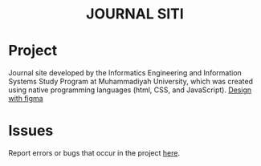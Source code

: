 <h1 align="center">JOURNAL SITI</h1>

# Project
Journal site developed by the Informatics Engineering and Information Systems Study Program at Muhammadiyah University, which was created using native programming languages ​​(html, CSS, and JavaScript).
[Design with figma](https://www.figma.com/design/y1eP4Ii3pnqb9JPsFE2XYk/Untitled?node-id=0-1&t=admzQaYlll87r9lF-1)

# Issues
Report errors or bugs that occur in the project [here](https://github.com/Alamabd/journal-siti/issues).

